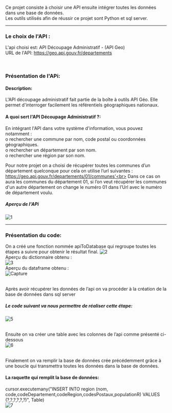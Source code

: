 Ce projet consiste à choisir une API ensuite intégrer toutes les données dans une base de données.<br>
Les outils utilisés afin de réussir ce projet sont Python et sql server.</p> 
***
### Le choix de l'API : <br>
L'api choisi est: API Découpage Administratif - (API Geo) <br>
URL de l'API: https://geo.api.gouv.fr/departements </p> <br>
### Présentation de l'APi:<br>
#### Description:<br>
L'API découpage administratif fait partie de la boîte à outils API Géo. Elle permet d'interroger facilement les référentiels géographiques nationaux.<br>
#### A quoi sert l'API Découpage Administratif ?:<br>
En intégrant l'API dans votre système d'information, vous pouvez notamment :<br>
o	rechercher une commune par nom, code postal ou coordonnées géographiques. <br>
o	rechercher un département par son nom.<br>
o	rechercher une région par son nom.</p></p>
Pour notre projet on a choisi de récupérer toutes les communes d’un département quelconque  pour cela on utilise l’url suivantes :<br>
https://geo.api.gouv.fr/departements/01/communes'<br>
Dans ce cas on aura les communes du département 01, si l’on veut récupérer les communes d'un autre département on change le numéro 01 dans l’Url avec le numéro de département voulu.<br>
##### Aperçu de l'APi<br>
![1](https://user-images.githubusercontent.com/75087496/103661937-984bca00-4f6f-11eb-8bfa-ace27db5cd45.PNG)


***

### Présentation du code:
On a créé une fonction nommée apiToDatabase qui regroupe toutes les étapes a suivre pour obtenir le résultat final.
![2](https://user-images.githubusercontent.com/75087496/103663857-e06bec00-4f71-11eb-96bf-17a5d410d408.PNG) <br>
Aperçu du dictionnaire obtenu : <br>
![3](https://user-images.githubusercontent.com/75087496/103664313-6e47d700-4f72-11eb-9569-f8b0b6df35e7.PNG)<br>
Aperçu du dataframe obtenu : <br>
![Capture](https://user-images.githubusercontent.com/75087496/103664527-ab13ce00-4f72-11eb-867f-7e9b14e10c00.PNG) </p><br>
Après avoir récupérer les données de l’api on va procéder à la création de la base de données dans sql server<br> 
##### Le code suivant va nous permettre de réaliser cette étape:<br>
![5](https://user-images.githubusercontent.com/75087496/103665055-4147f400-4f73-11eb-88dc-7efd6e133288.PNG)</p><br>
Ensuite on va créer une table avec les colonnes de l’api comme présenté ci-dessous <br>
![6](https://user-images.githubusercontent.com/75087496/103665617-e95dbd00-4f73-11eb-9219-8a27a10783a6.PNG) </p><br>
Finalement on va remplir la base de données crée précédemment grâce à une boucle qui transmettra toutes les données dans la base de données.<br>
#### La raquette qui remplit la base de données:
cursor.executemany("INSERT INTO region (nom, code,codeDepartement,codeRegion,codesPostaux,populationR) VALUES (?,?,?,?,?,?)", Table)<br>
![7](https://user-images.githubusercontent.com/75087496/103667010-aac90200-4f75-11eb-89d1-47827bbae631.PNG)








